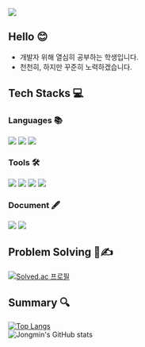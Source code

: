 <img src="https://capsule-render.vercel.app/api?type=waving&color=F5DA81&height=200&section=header&text=Jongmin's%20Github&fontSize=70" />
<p align="center">
  
## Hello 😊
- 개발자 위해 열심히 공부하는 학생입니다.
- 천천히, 하지만 꾸준히 노력하겠습니다.

## Tech Stacks 💻

### Languages 📚
<img src="https://img.shields.io/badge/C-A8B9CC?style=flat-square&logo=c&logoColor=white"/> <img src="https://img.shields.io/badge/C++-00599C?style=flat-square&logo=cplusplus&logoColor=white"/> <img src="https://img.shields.io/badge/Python-3776AB?style=flat-square&logo=python&logoColor=white"/>

### Tools 🛠
<img src="https://img.shields.io/badge/Git-F05032?style=flat-square&logo=git&logoColor=white"/> <img src="https://img.shields.io/badge/Github-181717?style=flat-square&logo=github&logoColor=white"/> <img src="https://img.shields.io/badge/Sublime%20Text-FF9800?style=flat-square&logo=sublimetext&logoColor=white"/> <img src="https://img.shields.io/badge/Jupyter-F37626?style=flat-square&logo=jupyter&logoColor=white"/>

### Document 🖋
<img src="https://img.shields.io/badge/Tistory-000000?style=flat-square&logo=tistory&logoColor=white"/> <img src="https://img.shields.io/badge/Notion-000000?style=flat-square&logo=notion&logoColor=white"/>

## Problem Solving 📄✍
[![Solved.ac
프로필](http://mazassumnida.wtf/api/v2/generate_badge?boj=pjm0409)](https://solved.ac/pjm0409)

## Summary 🔍
[![Top Langs](https://github-readme-stats.vercel.app/api/top-langs/?username=jongmiiin&layout=donut)](https://github.com/jongmiiin/github-readme-stats)   
![Jongmin's GitHub stats](https://github-readme-stats.vercel.app/api?username=jongmiiin&show_icons=true&theme=transparent)

</p>
